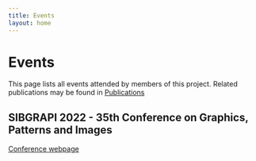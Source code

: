 ```yaml
---
title: Events
layout: home
---
```


# Events
This page lists all events attended by members of this project. Related publications may be found in [Publications](../publications/)

## SIBGRAPI 2022 - 35th Conference on Graphics, Patterns and Images
[Conference webpage](https://www.natalnet.br/sibgrapi2022/)
